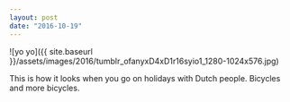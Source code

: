 ```yaml
---
layout: post
date: "2016-10-19"
---
```


![yo yo]({{ site.baseurl }}/assets/images/2016/tumblr_ofanyxD4xD1r16syio1_1280-1024x576.jpg)

This is how it looks when you go on holidays with Dutch people. Bicycles and more bicycles.
